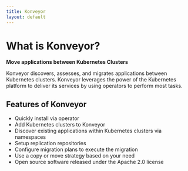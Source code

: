 ```yaml
---
title: Konveyor
layout: default
---
```


# What is Konveyor?

**Move applications between Kubernetes Clusters**

Konveyor discovers, assesses, and migrates applications between Kubernetes clusters. Konveyor leverages the power of the Kubernetes platform to deliver its services by using operators to perform most tasks.

## Features of Konveyor

* Quickly install via operator
* Add Kubernetes clusters to Konveyor
* Discover existing applications within Kubernetes clusters via namespaces
* Setup replication repositories
* Configure migration plans to execute the migration
* Use a copy or move strategy based on your need
* Open source software released under the Apache 2.0 license
